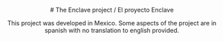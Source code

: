 <p align="center">
# The Enclave project / El proyecto Enclave

<p align="center">
    This project was developed in Mexico.
    Some aspects of the project are in spanish with no translation to english provided.
</p>
